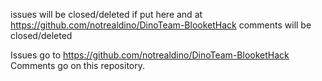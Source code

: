 issues will be closed/deleted if put here and at https://github.com/notrealdino/DinoTeam-BlooketHack comments will be closed/deleted

Issues go to https://github.com/notrealdino/DinoTeam-BlooketHack
Comments go on this repository.
